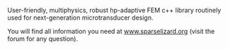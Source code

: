 User-friendly, multiphysics, robust hp-adaptive FEM c++ library routinely used for next-generation microtransducer design.

You will find all information you need at www.sparselizard.org (visit the forum for any question).
